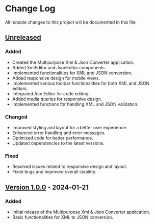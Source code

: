 # Change Log

All notable changes to this project will be documented in this file.

## [Unreleased]

### Added
- Created the Multipurpose Xml & Json Converter application.
- Added XmlEditor and JsonEditor components.
- Implemented functionalities for XML and JSON conversion.
- Added responsive design for mobile views.
- Implemented various toolbar functionalities for both XML and JSON editors.
- Integrated Ace Editor for code editing.
- Added media queries for responsive design.
- Implemented functions for handling XML and JSON validation.

### Changed
- Improved styling and layout for a better user experience.
- Enhanced error handling and error messages.
- Optimized code for better performance.
- Updated dependencies to the latest versions.

### Fixed
- Resolved issues related to responsive design and layout.
- Fixed bugs and improved overall stability.

## [Version 1.0.0] - 2024-01-21

### Added
- Initial release of the Multipurpose Xml & Json Converter application.
- Basic functionalities for XML to JSON conversion.

[Unreleased]: https://github.com/your-username/your-repo/compare/v1.0.0...HEAD
[Version 1.0.0]: https://github.com/your-username/your-repo/releases/tag/v1.0.0
